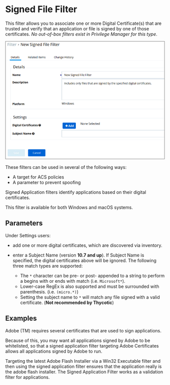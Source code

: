 [title]: # (Signed File Filter)
[tags]: # (filter types)
[priority]: # (2)
# Signed File Filter

This filter allows you to associate one or more Digital Certificate(s) that are trusted and verify that an application or file is signed by one of those certificates. *No out-of-box filters exist in Privilege Manager for this type*.

  ![Signed File Filter Settings](images/signed-file-filter.png)

These filters can be used in several of the following ways:

* A target for ACS policies
* A parameter to prevent spoofing

Signed Application filters identify applications based on their digital certificates.

This filter is available for both Windows and macOS systems.

## Parameters

Under Settings users: 

* add one or more digital certificates, which are discovered via inventory.
* enter a Subject Name (version __10.7 and up__). If Subject Name is specified, the digital certificates above will be ignored. The following three match types are supported:

  * The `*` character can be pre- or post- appended to a string to perform a begins with or ends with match (i.e. `Microsoft*`).
  * Lower-case RegEx is also supported and must be surrounded with parenthesis. (i.e. `(micro.*)`)
  * Setting the subject name to `*` will match any file signed with a valid certificate. (__Not recommended by Thycotic__)

## Examples

Adobe (TM) requires several certificates that are used to sign applications.

Because of this, you may want all applications signed by Adobe to be whitelisted, so that a signed application filter targeting Adobe Certificates allows all applications signed by Adobe to run.

Targeting the latest Adobe Flash Installer via a Win32 Executable filter and then using the signed application filter ensures that the application really is the adobe flash installer. The Signed Application Filter works as a validation filter for applications.
